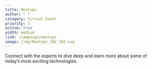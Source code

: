 ```yaml
---
title: Meetups
author: " "
category: Virtual Event
priority: 1
active: true
width: medium
link: /campaign/meetups
image: /img/Meetups_192_192.svg
---
```


Connect with the experts to dive deep and learn more about some of today’s most exciting technologies.